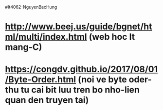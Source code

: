 #It4062-NguyenBacHung
# http://www.beej.us/guide/bgnet/html/multi/index.html  (web hoc lt mang-C)
# https://congdv.github.io/2017/08/01/Byte-Order.html (noi ve byte oder-thu tu cai bit luu tren bo nho-lien quan den truyen tai)
